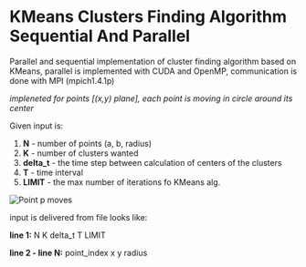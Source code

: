 # KMeans Clusters Finding Algorithm Sequential And Parallel

Parallel and sequential implementation of cluster finding algorithm based on KMeans, parallel is implemented with CUDA and OpenMP, communication is done with MPI (mpich1.4.1p)

*impleneted for points [(x,y) plane], each point is moving in circle around its center*

Given input is:

1. **N** - number of points (a, b, radius)
2. **K** - number of clusters wanted
2. **delta_t** - the time step between calculation of centers of the clusters
3. **T** - time interval
4. **LIMIT** - the max number of iterations fo KMeans alg.

![Point p moves](https://s18.postimg.org/jdsa8btah/2016_10_19_1119.png)

input is delivered from file looks like:

**line 1:** N K delta_t T LIMIT

**line 2 - line N:** point_index x y radius

